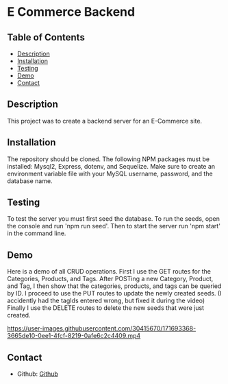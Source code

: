 # E Commerce Backend

    

  ## Table of Contents
  * [Description](#description)
  * [Installation](#instructions)
  * [Testing](#test)
  * [Demo](#demo)
  * [Contact](#contact)


  ## Description 
  This project was to create a backend server for an E-Commerce site.

  ## Installation
  The repository should be cloned.  The following NPM packages must be installed: Mysql2, Express, dotenv, and Sequelize.  Make sure to create an environment variable file with your MySQL username, password, and the database name.  

  ## Testing
  To test the server you must first seed the database. To run the seeds, open the console and run 'npm run seed'.  Then to start the server run 'npm start' in the command line.

  ## Demo
  Here is a demo of all CRUD operations.  First I use the GET routes for the Categories, Products, and Tags.  After POSTing a new Category, Product, and Tag, I then show that the categories, products, and tags can be queried by ID.  I proceed to use the PUT routes to update the newly created seeds. (I accidently had the tagIds entered wrong, but fixed it during the video)  Finally I use the DELETE routes to delete the new seeds that were just created.  
  
  

https://user-images.githubusercontent.com/30415670/171693368-3665de10-0ee1-4fcf-8219-0afe6c2c4409.mp4

  ## Contact 
  - Github: [Github](https://github.com/arankin7)
